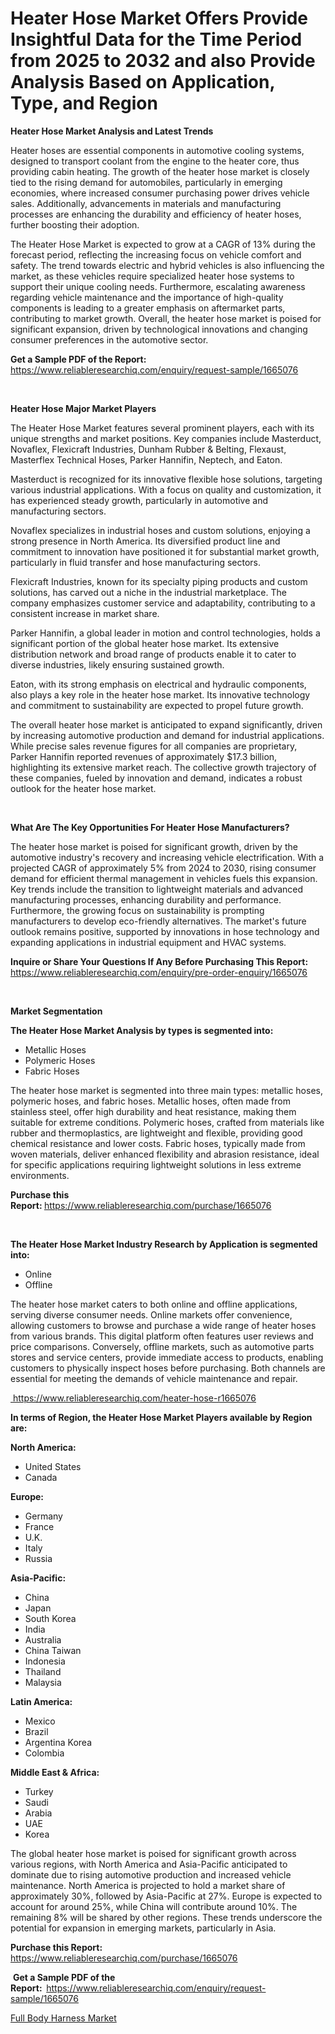 <p><h1>Heater Hose Market Offers Provide Insightful Data for the Time Period from 2025 to 2032 and also Provide Analysis Based on Application, Type, and Region</h1></p><p><strong>Heater Hose Market Analysis and Latest Trends</strong></p>
<p><p>Heater hoses are essential components in automotive cooling systems, designed to transport coolant from the engine to the heater core, thus providing cabin heating. The growth of the heater hose market is closely tied to the rising demand for automobiles, particularly in emerging economies, where increased consumer purchasing power drives vehicle sales. Additionally, advancements in materials and manufacturing processes are enhancing the durability and efficiency of heater hoses, further boosting their adoption.</p><p>The Heater Hose Market is expected to grow at a CAGR of 13% during the forecast period, reflecting the increasing focus on vehicle comfort and safety. The trend towards electric and hybrid vehicles is also influencing the market, as these vehicles require specialized heater hose systems to support their unique cooling needs. Furthermore, escalating awareness regarding vehicle maintenance and the importance of high-quality components is leading to a greater emphasis on aftermarket parts, contributing to market growth. Overall, the heater hose market is poised for significant expansion, driven by technological innovations and changing consumer preferences in the automotive sector.</p></p>
<p><strong>Get a Sample PDF of the Report:&nbsp;</strong> <a href="https://www.reliableresearchiq.com/enquiry/request-sample/1665076?utm_campaign=2926&utm_medium=2&utm_source=Github&utm_content=ia&utm_term=06032025&utm_id=heater-hose">https://www.reliableresearchiq.com/enquiry/request-sample/1665076</a></p>
<p>&nbsp;</p>
<p><strong>Heater Hose Major Market Players</strong></p>
<p><p>The Heater Hose Market features several prominent players, each with its unique strengths and market positions. Key companies include Masterduct, Novaflex, Flexicraft Industries, Dunham Rubber & Belting, Flexaust, Masterflex Technical Hoses, Parker Hannifin, Neptech, and Eaton. </p><p>Masterduct is recognized for its innovative flexible hose solutions, targeting various industrial applications. With a focus on quality and customization, it has experienced steady growth, particularly in automotive and manufacturing sectors.</p><p>Novaflex specializes in industrial hoses and custom solutions, enjoying a strong presence in North America. Its diversified product line and commitment to innovation have positioned it for substantial market growth, particularly in fluid transfer and hose manufacturing sectors.</p><p>Flexicraft Industries, known for its specialty piping products and custom solutions, has carved out a niche in the industrial marketplace. The company emphasizes customer service and adaptability, contributing to a consistent increase in market share.</p><p>Parker Hannifin, a global leader in motion and control technologies, holds a significant portion of the global heater hose market. Its extensive distribution network and broad range of products enable it to cater to diverse industries, likely ensuring sustained growth.</p><p>Eaton, with its strong emphasis on electrical and hydraulic components, also plays a key role in the heater hose market. Its innovative technology and commitment to sustainability are expected to propel future growth.</p><p>The overall heater hose market is anticipated to expand significantly, driven by increasing automotive production and demand for industrial applications. While precise sales revenue figures for all companies are proprietary, Parker Hannifin reported revenues of approximately $17.3 billion, highlighting its extensive market reach. The collective growth trajectory of these companies, fueled by innovation and demand, indicates a robust outlook for the heater hose market.</p></p>
<p>&nbsp;</p>
<p><strong>What Are The Key Opportunities For Heater Hose Manufacturers?</strong></p>
<p><p>The heater hose market is poised for significant growth, driven by the automotive industry's recovery and increasing vehicle electrification. With a projected CAGR of approximately 5% from 2024 to 2030, rising consumer demand for efficient thermal management in vehicles fuels this expansion. Key trends include the transition to lightweight materials and advanced manufacturing processes, enhancing durability and performance. Furthermore, the growing focus on sustainability is prompting manufacturers to develop eco-friendly alternatives. The market's future outlook remains positive, supported by innovations in hose technology and expanding applications in industrial equipment and HVAC systems.</p></p>
<p><strong>Inquire or Share Your Questions If Any Before Purchasing This Report:</strong> <a href="https://www.reliableresearchiq.com/enquiry/pre-order-enquiry/1665076?utm_campaign=2926&utm_medium=2&utm_source=Github&utm_content=ia&utm_term=06032025&utm_id=heater-hose">https://www.reliableresearchiq.com/enquiry/pre-order-enquiry/1665076</a></p>
<p>&nbsp;</p>
<p><strong>Market Segmentation</strong></p>
<p><strong>The Heater Hose Market Analysis by types is segmented into:</strong></p>
<p><ul><li>Metallic Hoses</li><li>Polymeric Hoses</li><li>Fabric Hoses</li></ul></p>
<p><p>The heater hose market is segmented into three main types: metallic hoses, polymeric hoses, and fabric hoses. Metallic hoses, often made from stainless steel, offer high durability and heat resistance, making them suitable for extreme conditions. Polymeric hoses, crafted from materials like rubber and thermoplastics, are lightweight and flexible, providing good chemical resistance and lower costs. Fabric hoses, typically made from woven materials, deliver enhanced flexibility and abrasion resistance, ideal for specific applications requiring lightweight solutions in less extreme environments.</p></p>
<p><strong>Purchase this Report:&nbsp;</strong><a href="https://www.reliableresearchiq.com/purchase/1665076?utm_campaign=2926&utm_medium=2&utm_source=Github&utm_content=ia&utm_term=06032025&utm_id=heater-hose">https://www.reliableresearchiq.com/purchase/1665076</a></p>
<p>&nbsp;</p>
<p><strong>The Heater Hose Market Industry Research by Application is segmented into:</strong></p>
<p><ul><li>Online</li><li>Offline</li></ul></p>
<p><p>The heater hose market caters to both online and offline applications, serving diverse consumer needs. Online markets offer convenience, allowing customers to browse and purchase a wide range of heater hoses from various brands. This digital platform often features user reviews and price comparisons. Conversely, offline markets, such as automotive parts stores and service centers, provide immediate access to products, enabling customers to physically inspect hoses before purchasing. Both channels are essential for meeting the demands of vehicle maintenance and repair.</p></p>
<p><a href="https://www.reliableresearchiq.com/heater-hose-r1665076?utm_campaign=2926&utm_medium=2&utm_source=Github&utm_content=ia&utm_term=06032025&utm_id=heater-hose">&nbsp;https://www.reliableresearchiq.com/heater-hose-r1665076</a></p>
<p><strong>In terms of Region, the Heater Hose Market Players available by Region are:</strong></p>
<p>
    <p> <strong> North America: </strong>
        <ul>
            <li>United States</li>
            <li>Canada</li>
        </ul>
        </p> 
    <p> <strong> Europe: </strong>
        <ul>
            <li>Germany</li>
            <li>France</li>
            <li>U.K.</li>
            <li>Italy</li>
            <li>Russia</li>
        </ul>
        </p> 
    <p> <strong> Asia-Pacific: </strong>
        <ul>
            <li>China</li>
            <li>Japan</li>
            <li>South Korea</li>
            <li>India</li>
            <li>Australia</li>
            <li>China Taiwan</li>
            <li>Indonesia</li>
            <li>Thailand</li>
            <li>Malaysia</li>
        </ul>
        </p> 
    <p> <strong> Latin America: </strong>
        <ul>
            <li>Mexico</li>
            <li>Brazil</li>
            <li>Argentina Korea</li>
            <li>Colombia</li>
        </ul>
        </p> 
    <p> <strong> Middle East & Africa: </strong>
        <ul>
            <li>Turkey</li>
            <li>Saudi</li>
            <li>Arabia</li>
            <li>UAE</li>
            <li>Korea</li>
        </ul>
    </p>
    </p>
<p><p>The global heater hose market is poised for significant growth across various regions, with North America and Asia-Pacific anticipated to dominate due to rising automotive production and increased vehicle maintenance. North America is projected to hold a market share of approximately 30%, followed by Asia-Pacific at 27%. Europe is expected to account for around 25%, while China will contribute around 10%. The remaining 8% will be shared by other regions. These trends underscore the potential for expansion in emerging markets, particularly in Asia.</p></p>
<p><strong>Purchase this Report: </strong><a href="https://www.reliableresearchiq.com/purchase/1665076?utm_campaign=2926&utm_medium=2&utm_source=Github&utm_content=ia&utm_term=06032025&utm_id=heater-hose">https://www.reliableresearchiq.com/purchase/1665076</a></p>
<p>&nbsp;<strong>Get a Sample PDF of the Report:&nbsp;&nbsp;</strong><a href="https://www.reliableresearchiq.com/enquiry/request-sample/1665076?utm_campaign=2926&utm_medium=2&utm_source=Github&utm_content=ia&utm_term=06032025&utm_id=heater-hose">https://www.reliableresearchiq.com/enquiry/request-sample/1665076</a></p>
<p><strong></strong></p>
<p><p><a href="https://github.com/tumacaakesha78/Market-Research-Report-List-1/blob/main/full-body-harness-market.md?utm_campaign=2926&utm_medium=2&utm_source=Github&utm_content=ia&utm_term=06032025&utm_id=heater-hose">Full Body Harness Market</a></p></p>
